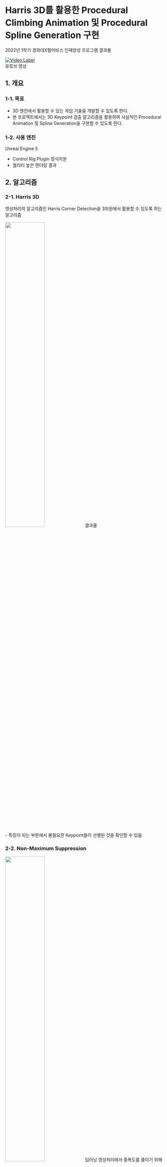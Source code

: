 # Harris 3D를 활용한 Procedural Climbing Animation 및 Procedural Spline Generation 구현
2022년 1학기 경희대X펄어비스 인재양성 프로그램 결과물

[![Video Label](http://img.youtube.com/vi/vLYE0bL-zPY/0.jpg)](https://youtu.be/vLYE0bL-zPY)
<br>
유튜브 영상

## 1. 개요
### 1-1. 목표
- 3D 엔진에서 활용할 수 있는 게임 기술을 개발할 수 있도록 한다.
- 본 프로젝트에서는 3D Keypoint 검출 알고리즘을 활용하여 사실적인 Procedural Animation 및 Spline Generation을 구현할 수 있도록 한다.

### 1-2. 사용 엔진
Unreal Engine 5
- Control Rig Plugin 정식지원
- 퀄리티 높은 렌더링 결과

## 2. 알고리즘
### 2-1. Harris 3D
영상처리의 알고리즘인 Harris Corner Detection을 3차원에서 활용할 수 있도록 하는 알고리즘

<img src = "https://user-images.githubusercontent.com/30585313/183238515-128fa6f9-b6ea-4339-80fc-2ffc9204d529.png" width="50%" height="50%">
결과물
<br>
- 특징이 되는 부분에서 불필요한 Keypoint들이 선별된 것을 확인할 수 있음

### 2-2. Non-Maximum Suppression
<img src = "https://user-images.githubusercontent.com/30585313/183238516-7a64aeec-cb4a-43b8-afa7-648141ebbeb4.png" width="50%" height="50%">
딥러닝 영상처리에서 중복도를 줄이기 위해 사용되는 알고리즘

<img src = "https://user-images.githubusercontent.com/30585313/183238522-4c00326c-76ac-4a55-a372-ba697ed76d50.png" width="50%" height="50%">
<img src = "https://user-images.githubusercontent.com/30585313/183238524-7aa1dfec-3fdb-40f6-a833-b8b62d8935e5.png" width="50%" height="50%">
Intersection of Union은 두 keypoint의 거리 및 방향의 유사성으로 대체

<img src = "https://user-images.githubusercontent.com/30585313/183238514-740b4932-80a4-475f-bb3e-2a2732773d0d.png" width="50%" height="50%">
결과물
<br>
- 빨간선: 최종 선별된 Keypoint <br>
- 노란선: 중복으로 필터링된 keypoint

### 2-3. Vertex Type Detection
<img src = "https://user-images.githubusercontent.com/30585313/183240286-b7120bfb-90a9-457e-a06f-f144a86f68f9.png" width="50%" height="50%">
Keypoint의 특성을 판단하기 위한 벡터연산

<img src = "https://user-images.githubusercontent.com/30585313/183240288-5317a46d-c214-4b86-b57d-1fc167bbbbae.png" width="50%" height="50%">
<img src = "https://user-images.githubusercontent.com/30585313/183240291-c7ffd0ac-57ff-4c82-b70c-0fd526423862.png" width="50%" height="50%">
<img src = "https://user-images.githubusercontent.com/30585313/183240292-900c39c4-28ae-491d-be86-c360050b6e47.png" width="50%" height="50%">
결과물
<br>
- 빨간선: Bump (튀어나옴) <br>
- 주황선: Flat (평평함) <br>
- 초록선: Sink (들어감)

## 3. 기능 구현
### 3-1. Procedural Animation
<img src = "https://user-images.githubusercontent.com/30585313/183238506-89fcf555-4f9b-4f54-8262-a42f7bb39ccb.gif" width="50%" height="50%">
Inverse Kinematic을 이용하여 암벽등반하는 케릭터 애니메이션을 구현

### 3-2. Procedural Spline Generation
<img src = "https://user-images.githubusercontent.com/30585313/183238507-e3f74806-f44e-4f4e-a38a-3cd8f3c1d599.gif" width="50%" height="50%">
<img src = "https://user-images.githubusercontent.com/30585313/183238509-d4fe67c7-5ae3-437c-b84a-fef4f240b496.gif" width="50%" height="50%">
Harris 3D 연산을 통한 Point를 이용하여 생성한 Line

## 4. 최종 결과 
### 4-1. Procedural Animation
<img src = "https://user-images.githubusercontent.com/30585313/183239606-e3e10825-24ba-4611-82d4-f6cd6d8480d7.gif" width="50%" height="50%">
<img src = "https://user-images.githubusercontent.com/30585313/183240964-277e3d01-ee7f-4e77-b5b9-8bdc822dcaed.gif" width="50%" height="50%">
<img src = "https://user-images.githubusercontent.com/30585313/183240975-3416c43a-7f37-4145-b156-1141d6ff8106.gif" width="50%" height="50%">

### 4-2. Procedural Spline Generation
<img src = "https://user-images.githubusercontent.com/30585313/183239580-5e06a2cf-ceba-427e-9df8-1e74593f795e.gif" width="50%" height="50%">
<img src = "https://user-images.githubusercontent.com/30585313/183239595-7f28b9ee-be49-4751-9ca7-d21fbe3be5ba.gif" width="50%" height="50%">
<img src = "https://user-images.githubusercontent.com/30585313/183239597-970b62da-b91a-4f6d-ad65-d882bd5664f5.gif" width="50%" height="50%">
<img src = "https://user-images.githubusercontent.com/30585313/183239600-283e76e4-c234-4db9-b8ea-51a8da8bfa6e.gif" width="50%" height="50%">
<img src = "https://user-images.githubusercontent.com/30585313/183239602-61db2ba0-b174-4da7-b9fd-25f5c23f044f.gif" width="50%" height="50%">


## 5. 결론
- Harris 3D, NMS, Vertex Type 모두 사용자(개발자)의 적절한 수치 조절 필요
- 하나의 Section으로 되어있는 .OBJ 파일에 비하면, .FBX는 여러개의 Section으로 되어 있는 경우가 있음
    - .FBX는 제대로 작동이 안될 수 있음
- 모델의 Vertex 개수가 많을 경우 연산 부담이 큼
    - 3D 에디터에서 후처리하는 과정을 거쳐야 함
- 상황에 따라서 적절한 Harris 3D 적용이 필요함

